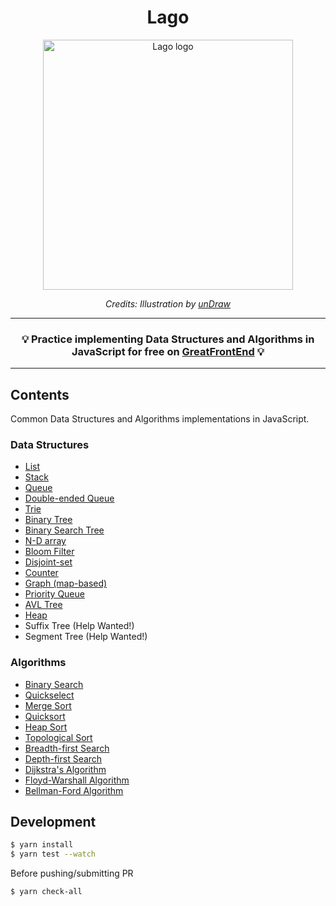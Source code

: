 <h1 align="center">Lago</h1>

<div align="center">
  <img src="assets/logo.svg" alt="Lago logo" width="400"/>
  <br>
  <p>
    <em>Credits: Illustration by <a href="https://undraw.co/">unDraw</a></em>
  </p>
</div>

---

<div align="center">
  <h3>💡 Practice implementing Data Structures and Algorithms in JavaScript for free on <a href="https://www.greatfrontend.com/focus-areas/data-structures-algorithms">GreatFrontEnd</a> 💡</h3>
</div>

---

## Contents

Common Data Structures and Algorithms implementations in JavaScript.

### Data Structures

- [List](src/data-structures/List.ts)
- [Stack](src/data-structures/Stack.ts)
- [Queue](src/data-structures/Queue.ts)
- [Double-ended Queue](src/data-structures/Deque.ts)
- [Trie](src/data-structures/Trie.ts)
- [Binary Tree](src/data-structures/BinaryTree.ts)
- [Binary Search Tree](src/data-structures/BinarySearchTree.ts)
- [N-D array](src/data-structures/NDArray.ts)
- [Bloom Filter](src/data-structures/BloomFilter.ts)
- [Disjoint-set](src/data-structures/DisjointSet.ts)
- [Counter](src/data-structures/Counter.ts)
- [Graph (map-based)](src/data-structures/Graph.ts)
- [Priority Queue](src/data-structures/PriorityQueue.ts)
- [AVL Tree](src/data-structures/AVLTree.ts)
- [Heap](src/data-structures/Heap.ts)
- Suffix Tree (Help Wanted!)
- Segment Tree (Help Wanted!)

### Algorithms

- [Binary Search](src/algorithms/binarySearch.ts)
- [Quickselect](src/algorithms/quickSelect.ts)
- [Merge Sort](src/algorithms/mergeSort.ts)
- [Quicksort](src/algorithms/quickSort.ts)
- [Heap Sort](src/algorithms/heapSort.ts)
- [Topological Sort](src/algorithms/topologicalSort.ts)
- [Breadth-first Search](src/algorithms/breadthFirstSearch.ts)
- [Depth-first Search](src/algorithms/depthFirstSearch.ts)
- [Dijkstra's Algorithm](src/algorithms/dijkstra.ts)
- [Floyd-Warshall Algorithm](src/algorithms/floydWarshall.ts)
- [Bellman-Ford Algorithm](src/algorithms/bellmanFord.ts)

## Development

```sh
$ yarn install
$ yarn test --watch
```

Before pushing/submitting PR

```sh
$ yarn check-all
```
